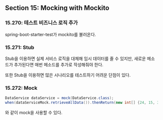 ## Section 15: Mocking with Mockito

### 15.270: 테스트 비즈니스 로직 추가
spring-boot-starter-test가 mockito를 불러온다.

### 15.271: Stub
Stub을 이용하면 실제 서비스 로직을 대체해 임시 데이터를 줄 수 있지만, 새로운 메소드가 추가된다면 매번 메소드를 추가로 작성해줘야 한다.

또한 Stub을 이용하면 많은 시나리오를 테스트하기 어려운 단점이 있다.

### 15.272: Mock
```java
DataService dataService = mock(DataService.class);
when(dataServiceMock.retrieveAllData()).thenReturn(new int[] {24, 15, 3});
```
와 같이 mock을 사용할 수 있다.

